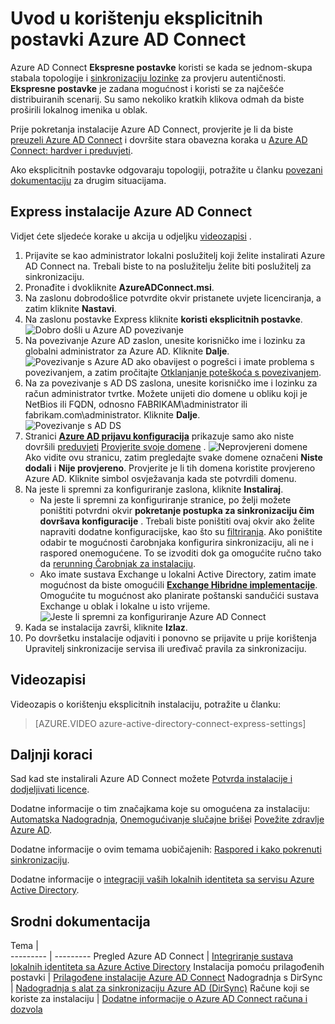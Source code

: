 <properties
    pageTitle="Azure AD Connect: Početak rada s korištenju eksplicitnih postavki | Microsoft Azure"
    description="Upute za preuzimanje, instaliranje i pokretanje čarobnjaka za postavljanje za Azure AD Connect."
    services="active-directory"
    documentationCenter=""
    authors="andkjell"
    manager="femila"
    editor="curtand"/>

<tags
    ms.service="active-directory"
    ms.workload="identity"
    ms.tgt_pltfrm="na"
    ms.devlang="na"
    ms.topic="get-started-article"
    ms.date="09/13/2016"
    ms.author="billmath"/>

# <a name="getting-started-with-azure-ad-connect-using-express-settings"></a>Uvod u korištenju eksplicitnih postavki Azure AD Connect
Azure AD Connect **Ekspresne postavke** koristi se kada se jednom-skupa stabala topologije i [sinkronizaciju lozinke](../active-directory-aadconnectsync-implement-password-synchronization.md) za provjeru autentičnosti. **Ekspresne postavke** je zadana mogućnost i koristi se za najčešće distribuiranih scenarij. Su samo nekoliko kratkih klikova odmah da biste proširili lokalnog imenika u oblak.

Prije pokretanja instalacije Azure AD Connect, provjerite je li da biste [preuzeli Azure AD Connect](http://go.microsoft.com/fwlink/?LinkId=615771) i dovršite stara obavezna koraka u [Azure AD Connect: hardver i preduvjeti](../active-directory-aadconnect-prerequisites.md).

Ako eksplicitnih postavke odgovaraju topologiji, potražite u članku [povezani dokumentaciju](#related-documentation) za drugim situacijama.

## <a name="express-installation-of-azure-ad-connect"></a>Express instalacije Azure AD Connect
Vidjet ćete sljedeće korake u akcija u odjeljku [videozapisi](#videos) .

1. Prijavite se kao administrator lokalni poslužitelj koji želite instalirati Azure AD Connect na. Trebali biste to na poslužitelju želite biti poslužitelj za sinkronizaciju.
2. Pronađite i dvokliknite **AzureADConnect.msi**.
3. Na zaslonu dobrodošlice potvrdite okvir pristanete uvjete licenciranja, a zatim kliknite **Nastavi**.  
4. Na zaslonu postavke Express kliknite **koristi eksplicitnih postavke**.  
![Dobro došli u Azure AD povezivanje](./media/active-directory-aadconnect-get-started-express/express.png)
5. Na povezivanje Azure AD zaslon, unesite korisničko ime i lozinku za globalni administrator za Azure AD. Kliknite **Dalje**.  
![Povezivanje s Azure AD](./media/active-directory-aadconnect-get-started-express/connectaad.png) ako obavijest o pogrešci i imate problema s povezivanjem, a zatim pročitajte [Otklanjanje poteškoća s povezivanjem](../active-directory-aadconnect-troubleshoot-connectivity.md).
6. Na za povezivanje s AD DS zaslona, unesite korisničko ime i lozinku za račun administrator tvrtke. Možete unijeti dio domene u obliku koji je NetBios ili FQDN, odnosno FABRIKAM\administrator ili fabrikam.com\administrator. Kliknite **Dalje**.  
![Povezivanje s AD DS](./media/active-directory-aadconnect-get-started-express/connectad.png)
7. Stranici [**Azure AD prijavu konfiguracija**](../active-directory-aadconnect-user-signin.md#azure-ad-sign-in-configuration) prikazuje samo ako niste dovršili [preduvjeti](../active-directory-aadconnect-prerequisites.md) [Provjerite svoje domene](../active-directory-add-domain.md) .
![Neprovjereni domene](./media/active-directory-aadconnect-get-started-express/unverifieddomain.png)  
Ako vidite ovu stranicu, zatim pregledajte svake domene označeni **Niste dodali** i **Nije provjereno**. Provjerite je li tih domena koristite provjereno Azure AD. Kliknite simbol osvježavanja kada ste potvrdili domenu.
8. Na jeste li spremni za konfiguriranje zaslona, kliknite **Instaliraj**.
    - Na jeste li spremni za konfiguriranje stranice, po želji možete poništiti potvrdni okvir **pokretanje postupka za sinkronizaciju čim dovršava konfiguracije** . Trebali biste poništiti ovaj okvir ako želite napraviti dodatne konfiguracijske, kao što su [filtriranja](../active-directory-aadconnectsync-configure-filtering.md). Ako poništite odabir te mogućnosti čarobnjaka konfigurira sinkronizaciju, ali ne i raspored onemogućene. To se izvoditi dok ga omogućite ručno tako da [rerunning Čarobnjak za instalaciju](../active-directory-aadconnectsync-installation-wizard.md).
    - Ako imate sustava Exchange u lokalni Active Directory, zatim imate mogućnost da biste omogućili [**Exchange Hibridne implementacije**](https://technet.microsoft.com/library/jj200581.aspx). Omogućite tu mogućnost ako planirate poštanski sandučići sustava Exchange u oblak i lokalne u isto vrijeme.
![Jeste li spremni za konfiguriranje Azure AD Connect](./media/active-directory-aadconnect-get-started-express/readytoconfigure.png)
9. Kada se instalacija završi, kliknite **Izlaz**.
10. Po dovršetku instalacije odjaviti i ponovno se prijavite u prije korištenja Upravitelj sinkronizacije servisa ili uređivač pravila za sinkronizaciju.

## <a name="videos"></a>Videozapisi

Videozapis o korištenju eksplicitnih instalaciju, potražite u članku:

>[AZURE.VIDEO azure-active-directory-connect-express-settings]

## <a name="next-steps"></a>Daljnji koraci
Sad kad ste instalirali Azure AD Connect možete [Potvrda instalacije i dodjeljivati licence](../active-directory-aadconnect-whats-next.md).

Dodatne informacije o tim značajkama koje su omogućena za instalaciju: [Automatska Nadogradnja](../active-directory-aadconnect-feature-automatic-upgrade.md), [Onemogućivanje slučajne briše](../active-directory-aadconnectsync-feature-prevent-accidental-deletes.md)i [Povežite zdravlje Azure AD](../active-directory-aadconnect-health-sync.md).

Dodatne informacije o ovim temama uobičajenih: [Raspored i kako pokrenuti sinkronizaciju](../active-directory-aadconnectsync-feature-scheduler.md).

Dodatne informacije o [integraciji vaših lokalnih identiteta sa servisu Azure Active Directory](../active-directory-aadconnect.md).

## <a name="related-documentation"></a>Srodni dokumentacija

Tema |  
--------- | ---------
Pregled Azure AD Connect | [Integriranje sustava lokalnih identiteta sa Azure Active Directory](../active-directory-aadconnect.md)
Instalacija pomoću prilagođenih postavki | [Prilagođene instalacije Azure AD Connect](active-directory-aadconnect-get-started-custom.md)
Nadogradnja s DirSync | [Nadogradnja s alat za sinkronizaciju Azure AD (DirSync)](active-directory-aadconnect-dirsync-upgrade-get-started.md)
Račune koji se koriste za instalaciju | [Dodatne informacije o Azure AD Connect računa i dozvola](active-directory-aadconnect-accounts-permissions.md)
